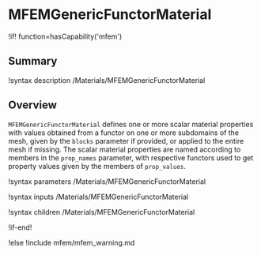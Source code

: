 # MFEMGenericFunctorMaterial

!if! function=hasCapability('mfem')

## Summary

!syntax description /Materials/MFEMGenericFunctorMaterial

## Overview

`MFEMGenericFunctorMaterial` defines one or more scalar material properties with values obtained from a functor on
one or more subdomains of the mesh, given by the `blocks` parameter if provided, or applied to the
entire mesh if missing. The scalar material properties are named according to members in the
`prop_names` parameter, with respective functors used to get property values given by the members of `prop_values`.

!syntax parameters /Materials/MFEMGenericFunctorMaterial

!syntax inputs /Materials/MFEMGenericFunctorMaterial

!syntax children /Materials/MFEMGenericFunctorMaterial

!if-end!

!else
!include mfem/mfem_warning.md
